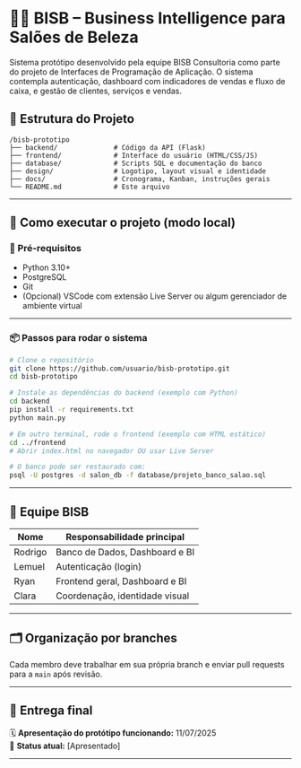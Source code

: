 # 💇‍♀️ BISB – Business Intelligence para Salões de Beleza

Sistema protótipo desenvolvido pela equipe BISB Consultoria como parte do projeto de Interfaces de Programação de Aplicação. O sistema contempla autenticação, dashboard com indicadores de vendas e fluxo de caixa, e gestão de clientes, serviços e vendas.

## 📁 Estrutura do Projeto

```
/bisb-prototipo
├── backend/              # Código da API (Flask)
├── frontend/             # Interface do usuário (HTML/CSS/JS)
├── database/             # Scripts SQL e documentação do banco
├── design/               # Logotipo, layout visual e identidade
├── docs/                 # Cronograma, Kanban, instruções gerais
└── README.md             # Este arquivo
```

---

## 🚀 Como executar o projeto (modo local)

### 🔧 Pré-requisitos

- Python 3.10+ 
- PostgreSQL
- Git
- (Opcional) VSCode com extensão Live Server ou algum gerenciador de ambiente virtual

---

### 📦 Passos para rodar o sistema

```bash
# Clone o repositório
git clone https://github.com/usuario/bisb-prototipo.git
cd bisb-prototipo

# Instale as dependências do backend (exemplo com Python)
cd backend
pip install -r requirements.txt
python main.py

# Em outro terminal, rode o frontend (exemplo com HTML estático)
cd ../frontend
# Abrir index.html no navegador OU usar Live Server

# O banco pode ser restaurado com:
psql -U postgres -d salon_db -f database/projeto_banco_salao.sql
```

---

## 👥 Equipe BISB

| Nome        | Responsabilidade principal         |
|-------------|------------------------------------|
| Rodrigo     | Banco de Dados, Dashboard e BI     |
| Lemuel      | Autenticação (login)               |
| Ryan        | Frontend geral, Dashboard e BI     |
| Clara       | Coordenação, identidade visual     |

---

## 🗂️ Organização por branches

Cada membro deve trabalhar em sua própria branch e enviar pull requests para a `main` após revisão.

---

## 📅 Entrega final

🗓️ **Apresentação do protótipo funcionando:** 11/07/2025  
📍 **Status atual:** [Apresentado]

---

